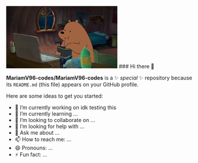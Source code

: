 <img src="https://github.com/MariamV96-codes/MariamV96-codes/blob/main/1479814528_webarebears.gif" width="300"/>
### Hi there 👋

**MariamV96-codes/MariamV96-codes** is a ✨ _special_ ✨ repository because its `README.md` (this file) appears on your GitHub profile.

Here are some ideas to get you started:

- 🔭 I’m currently working on idk testing this
- 🌱 I’m currently learning ...
- 👯 I’m looking to collaborate on ...
- 🤔 I’m looking for help with ...
- 💬 Ask me about ...
- 📫 How to reach me: ...
- 😄 Pronouns: ...
- ⚡ Fun fact: ...

